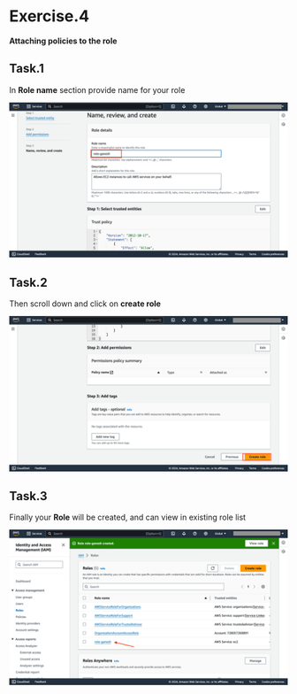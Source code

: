 # Exercise.4
**Attaching policies to the role**

## Task.1

In **Role name** section provide name for your role

![img](labvalid-img9.png)


## Task.2

Then scroll down and click on **create role**

![img](labvalid-img10.png)

## Task.3

Finally your **Role** will be created, and can view in  existing role list

![img](labvalid-img11.png)

<validation step="778a12ac-7af2-4495-9f0b-06dafb327e44" />
